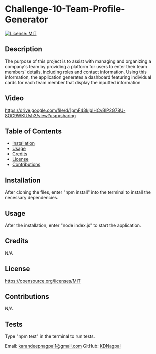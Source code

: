 # Challenge-10-Team-Profile-Generator

[![License: MIT](https://img.shields.io/badge/License-MIT-yellow.svg)](https://opensource.org/licenses/MIT)

## Description

The purpose of this project is to assist with managing and organizing a company's team by providing a platform for users to enter their team members' details, including roles and contact information. Using this information, the application generates a dashboard featuring individual cards for each team member that display the inputted information

## Video

https://drive.google.com/file/d/1pmF43kIgIHCvBlP2G78U-8OC9WKtUsh3/view?usp=sharing

## Table of Contents
- [Installation](#Installation)
- [Usage](#Usage)
- [Credits](#Credits)
- [License](#License)
- [Contributions](#Contributions)

## Installation

After cloning the files, enter "npm install" into the terminal to install the necessary dependencies.

## Usage

After the installation, enter "node index.js" to start the application.

## Credits

N/A

## License

https://opensource.org/licenses/MIT

## Contributions

N/A

## Tests

Type "npm test" in the terminal to run tests.

Email: karandeepnagpal1@gmail.com
GitHub: [KDNagpal](https://github.com/KDNagpal)
